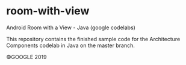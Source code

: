 # room-with-view
Android Room with a View - Java (google codelabs)

This repository contains the finished sample code for the Architecture Components codelab in Java on the master branch.

©GOOGLE 2019
